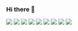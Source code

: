 ### Hi there 👋
<img src="https://img.shields.io/badge/HTML-E34F26?style=for-the-badge&logo=HTML5&logoColor=black"/> <img src="https://img.shields.io/badge/CSS-1572B6?style=for-the-badge&logo=CSS3&logoColor=black"/> <img src="https://img.shields.io/badge/Azure DevOps-0078D7?style=for-the-badge&logo=azuredevops&logoColor=black"/> <img src="https://img.shields.io/badge/MySQL-4479A1?style=for-the-badge&logo=mysql&logoColor=black"/> <img src="https://img.shields.io/badge/Microsoft SQL ServerЕ-CC2927?style=for-the-badge&logo=microsoftsqlserver&logoColor=black"/> <img src="https://img.shields.io/badge/Git-F05032?style=for-the-badge&logo=git&logoColor=black"/> <img src="https://img.shields.io/badge/Jira-0052CC?style=for-the-badge&logo=Jira&logoColor=black"/> <img src="https://img.shields.io/badge/Postman-FF6C37?style=for-the-badge&logo=Postman&logoColor=black"/> <img src="https://img.shields.io/badge/Adobe Photoshop-31A8FF?style=for-the-badge&logo=adobephotoshop&logoColor=black"/>





<!--
**BogdanKoshkarov/BogdanKoshkarov** is a ✨ _special_ ✨ repository because its `README.md` (this file) appears on your GitHub profile.

Here are some ideas to get you started:

- 🔭 I’m currently working on ...
- 🌱 I’m currently learning ...
- 👯 I’m looking to collaborate on ...
- 🤔 I’m looking for help with ...
- 💬 Ask me about ...
- 📫 How to reach me: ...
- 😄 Pronouns: ...
- ⚡ Fun fact: ...
-->
